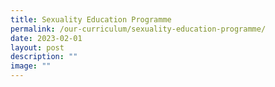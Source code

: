 ```yaml
---
title: Sexuality Education Programme
permalink: /our-curriculum/sexuality-education-programme/
date: 2023-02-01
layout: post
description: ""
image: ""
---
```


